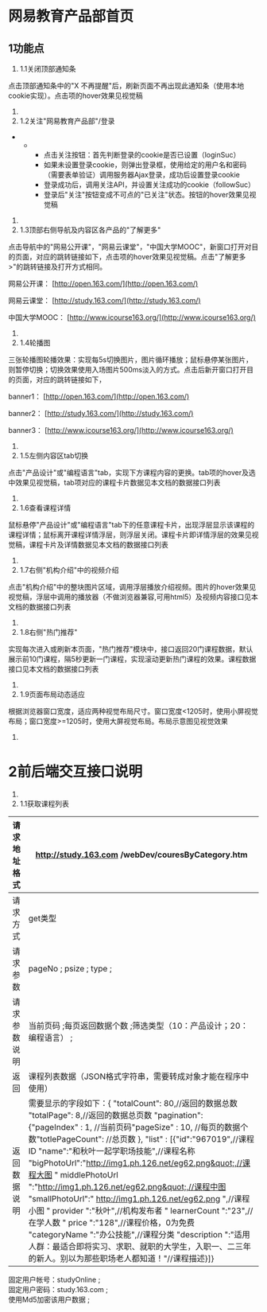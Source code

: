 # 网易教育产品部首页
## 1功能点

  1. 1.1关闭顶部通知条

点击顶部通知条中的&quot;X 不再提醒&quot;后，刷新页面不再出现此通知条（使用本地cookie实现）。点击项的hover效果见视觉稿

1.
  1. 1.2关注&quot;网易教育产品部&quot;/登录

-
  -
    - 点击关注按钮：首先判断登录的cookie是否已设置（loginSuc）
    - 如果未设置登录cookie，则弹出登录框，使用给定的用户名和密码（需要表单验证）调用服务器Ajax登录，成功后设置登录cookie
    - 登录成功后，调用关注API，并设置关注成功的cookie（followSuc）
    - 登录后&quot;关注&quot;按钮变成不可点的&quot;已关注&quot;状态。按钮的hover效果见视觉稿

1.
  1. 1.3顶部右侧导航及内容区各产品的&quot;了解更多&quot;

点击导航中的&quot;网易公开课&quot;，&quot;网易云课堂&quot;，&quot;中国大学MOOC&quot;，新窗口打开对目的页面，对应的跳转链接如下，点击项的hover效果见视觉稿。点击&quot;了解更多&gt;&quot;的跳转链接及打开方式相同。

网易公开课： [http://open.163.com/](http://open.163.com/)

网易云课堂： [http://study.163.com/](http://study.163.com/)

中国大学MOOC： [http://www.icourse163.org/](http://www.icourse163.org/)

1.
  1. 1.4轮播图

三张轮播图轮播效果：实现每5s切换图片，图片循环播放；鼠标悬停某张图片，则暂停切换；切换效果使用入场图片500ms淡入的方式。点击后新开窗口打开目的页面，对应的跳转链接如下，

banner1： [http://open.163.com/](http://open.163.com/)

banner2： [http://study.163.com/](http://study.163.com/)

banner3： [http://www.icourse163.org/](http://www.icourse163.org/)

1.
  1. 1.5左侧内容区tab切换

点击&quot;产品设计&quot;或&quot;编程语言&quot;tab，实现下方课程内容的更换。tab项的hover及选中效果见视觉稿，tab项对应的课程卡片数据见本文档的数据接口列表

1.
  1. 1.6查看课程详情

鼠标悬停&quot;产品设计&quot;或&quot;编程语言&quot;tab下的任意课程卡片，出现浮层显示该课程的课程详情；鼠标离开课程详情浮层，则浮层关闭。课程卡片即详情浮层的效果见视觉稿，课程卡片及详情数据见本文档的数据接口列表

1.
  1. 1.7右侧&quot;机构介绍&quot;中的视频介绍

点击&quot;机构介绍&quot;中的整块图片区域，调用浮层播放介绍视频。图片的hover效果见视觉稿，浮层中调用的播放器（不做浏览器兼容,可用html5）及视频内容接口见本文档的数据接口列表

1.
  1. 1.8右侧&quot;热门推荐&quot;

实现每次进入或刷新本页面，&quot;热门推荐&quot;模块中，接口返回20门课程数据，默认展示前10门课程，隔5秒更新一门课程，实现滚动更新热门课程的效果。课程数据接口见本文档的数据接口列表

1.
  1. 1.9页面布局动态适应

根据浏览器窗口宽度，适应两种视觉布局尺寸。窗口宽度&lt;1205时，使用小屏视觉布局；窗口宽度&gt;=1205时，使用大屏视觉布局。布局示意图见视觉效果

1.
# 2前后端交互接口说明

1.
  1. 1.1获取课程列表

| 请求地址格式 | http://study.163.com /webDev/couresByCategory.htm |
| --- | --- |
| 请求方式 | get类型 |
| 请求参数 | pageNo ; psize ; type ; |
| 请求参数说明 | 当前页码 ;每页返回数据个数 ;筛选类型（10：产品设计；20：编程语言） ; |
| 返回 | 课程列表数据（JSON格式字符串，需要转成对象才能在程序中使用） |
| 返回数据说明 | 需要显示的字段如下：{ &quot;totalCount&quot;: 80,//返回的数据总数 &quot;totalPage&quot;: 8,//返回的数据总页数 &quot;pagination&quot;: {&quot;pageIndex&quot; : 1, //当前页码&quot;pageSize&quot; : 10, //每页的数据个数&quot;totlePageCount&quot;: //总页数             }, &quot;list&quot; : [{&quot;id&quot;:&quot;967019&quot;,//课程ID &quot;name&quot;:&quot;和秋叶一起学职场技能&quot;,//课程名称 &quot;bigPhotoUrl&quot;:&quot;http://img1.ph.126.net/eg62.png&quot;,//课程大图 &quot; middlePhotoUrl &quot;:&quot;http://img1.ph.126.net/eg62.png&quot;,//课程中图 &quot;smallPhotoUrl&quot;:&quot; http://img1.ph.126.net/eg62.png &quot;,//课程小图 &quot; provider &quot;:&quot;秋叶&quot;,//机构发布者 &quot; learnerCount &quot;:&quot;23&quot;,//在学人数 &quot; price &quot;:&quot;128&quot;,//课程价格，0为免费 &quot;categoryName &quot;:&quot;办公技能&quot;,//课程分类 &quot;description &quot;:&quot;适用人群：最适合即将实习、求职、就职的大学生，入职一、二三年的新人。别以为那些职场老人都知道！&quot;//课程描述}]}   |


固定用户帐号：studyOnline ;  
固定用户密码：study.163.com ;  
使用Md5加密该用户数据 ;  


